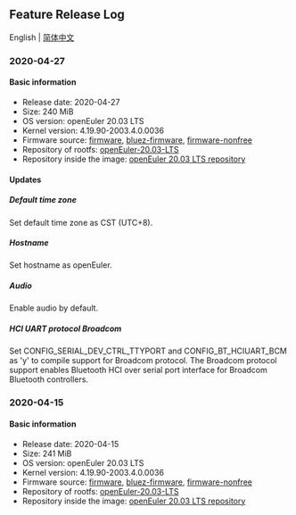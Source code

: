 ## Feature Release Log

English | [简体中文](./changelog.md)

### 2020-04-27

#### Basic information

- Release date: 2020-04-27
- Size: 240 MiB
- OS version: openEuler 20.03 LTS
- Kernel version: 4.19.90-2003.4.0.0036
- Firmware source: [firmware](https://github.com/raspberrypi/firmware), [bluez-firmware](https://github.com/RPi-Distro/bluez-firmware), [firmware-nonfree](https://github.com/RPi-Distro/firmware-nonfree)
- Repository of rootfs: [openEuler-20.03-LTS](http://repo.openeuler.org/openEuler-20.03-LTS/everything/aarch64/)
- Repository inside the image: [openEuler 20.03 LTS repository](https://gitee.com/openeuler/raspberrypi/blob/master/config/openEuler-20.03-LTS.repo)

#### Updates

##### Default time zone

Set default time zone as CST (UTC+8).

##### Hostname

Set hostname as openEuler.

##### Audio

Enable audio by default.

##### HCI UART protocol Broadcom

Set CONFIG_SERIAL_DEV_CTRL_TTYPORT and CONFIG_BT_HCIUART_BCM as 'y' to compile support for Broadcom protocol. The Broadcom protocol support enables Bluetooth HCI over serial port interface for Broadcom Bluetooth controllers.

### 2020-04-15

#### Basic information

- Release date: 2020-04-15
- Size: 241 MiB
- OS version: openEuler 20.03 LTS
- Kernel version: 4.19.90-2003.4.0.0036
- Firmware source: [firmware](https://github.com/raspberrypi/firmware), [bluez-firmware](https://github.com/RPi-Distro/bluez-firmware), [firmware-nonfree](https://github.com/RPi-Distro/firmware-nonfree)
- Repository of rootfs: [openEuler-20.03-LTS](http://repo.openeuler.org/openEuler-20.03-LTS/everything/aarch64/)
- Repository inside the image: [openEuler 20.03 LTS repository](https://gitee.com/openeuler/raspberrypi/blob/master/config/openEuler-20.03-LTS.repo)